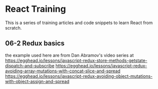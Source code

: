 # React Training
This is a series of training articles and code snippets to learn React from scratch.

## 06-2 Redux basics

the example used here are from Dan Abramov's video series at 
    https://egghead.io/lessons/javascript-redux-store-methods-getstate-dispatch-and-subscribe
    https://egghead.io/lessons/javascript-redux-avoiding-array-mutations-with-concat-slice-and-spread
    https://egghead.io/lessons/javascript-redux-avoiding-object-mutations-with-object-assign-and-spread
    
    